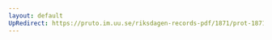 ```yaml
---
layout: default
UpRedirect: https://pruto.im.uu.se/riksdagen-records-pdf/1871/prot-1871--fk--126/prot-1871--fk--126_001.pdf
---
```

